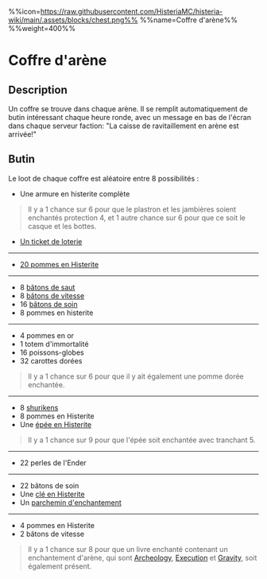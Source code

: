 %%icon=https://raw.githubusercontent.com/HisteriaMC/histeria-wiki/main/.assets/blocks/chest.png%%
%%name=Coffre d'arène%%
%%weight=400%%

# Coffre d'arène 

## Description

Un coffre se trouve dans chaque arène. Il se remplit automatiquement de butin intéressant chaque heure ronde, avec un message en bas de l'écran dans chaque serveur faction: "La caisse de ravitaillement en arène est arrivée!"

## Butin

Le loot de chaque coffre est aléatoire entre 8 possibilités :

- Une armure en histerite complète
> Il y a 1 chance sur 6 pour que le plastron et les jambières soient enchantés protection 4, et 1 autre chance sur 6 pour que ce soit le casque et les bottes.
- [Un ticket de loterie](https://histeria.fr/wiki/objets/lottery-ticket)
---
- [20 pommes en Histerite](https://histeria.fr/wiki/objets/histerite-apple)
---
- 8 [bâtons de saut](https://histeria.fr/wiki/bâtons/jump-stick)
- 8 [bâtons de vitesse](https://histeria.fr/wiki/bâtons/speed-stick)
- 16 [bâtons de soin](https://histeria.fr/wiki/bâtons/heal-stick)
- 8 pommes en histerite
---
- 4 pommes en or
- 1 totem d'immortalité
- 16 poissons-globes
- 32 carottes dorées
> Il y a 1 chance sur 6 pour que il y ait également une pomme dorée enchantée.
---
- 8 [shurikens](https://histeria.fr/wiki/objets/shuriken)
- 8 pommes en Histerite
- Une [épée en Histerite](https://histeria.fr/wiki/outils/histerite-sword)
> Il y a 1 chance sur 9 pour que l'épée soit enchantée avec tranchant 5.
---
- 22 perles de l'Ender
---
- 22 bâtons de soin
- Une [clé en Histerite](https://histeria.fr/wiki/clés/histerite-key)
- Un [parchemin d'enchantement](https://histeria.fr/wiki/objets/forge-note)
---
- 4 pommes en Histerite
- 2 bâtons de vitesse
> Il y a 1 chance sur 8 pour que un livre enchanté contenant un enchantement d'arène, qui sont [Archeology](https://histeria.fr/wiki/enchantements/archeologie), [Execution](https://histeria.fr/wiki/enchantements/execution) et [Gravity](https://histeria.fr/wiki/enchantements/gravity), soit également présent.

